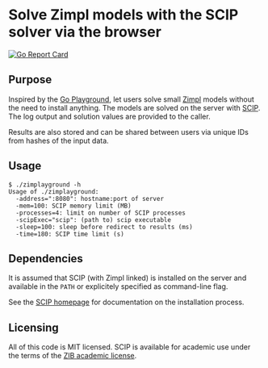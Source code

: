 # Solve Zimpl models with the SCIP solver via the browser

[![Go Report Card](https://goreportcard.com/badge/github.com/leethargo/zimplayground)](https://goreportcard.com/report/github.com/leethargo/zimplayground)

## Purpose
Inspired by the [Go Playground](https://play.golang.org/), let users solve small
[Zimpl](http://zimpl.zib.de/) models without the need to install anything. The
models are solved on the server with [SCIP](http://scip.zib.de/). The log output
and solution values are provided to the caller.

Results are also stored and can be shared between users via unique IDs
from hashes of the input data.

## Usage
```
$ ./zimplayground -h
Usage of ./zimplayground:
  -address=":8080": hostname:port of server
  -mem=100: SCIP memory limit (MB)
  -processes=4: limit on number of SCIP processes
  -scipExec="scip": (path to) scip executable
  -sleep=100: sleep before redirect to results (ms)
  -time=180: SCIP time limit (s)
```

## Dependencies
It is assumed that SCIP (with Zimpl linked) is installed on the server and
available in the `PATH` or explicitely specified as command-line flag.

See the [SCIP homepage](http://scip.zib.de) for documentation on the
installation process.

## Licensing
All of this code is MIT licensed. SCIP is available for academic use under the
terms of the [ZIB academic license](http://scip.zib.de/academic.txt).

